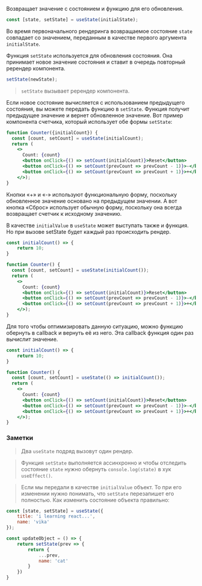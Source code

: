 Возвращает значение с состоянием и функцию для его обновления.

```jsx
const [state, setState] = useState(initialState);
```

Во время первоначального рендеринга возвращаемое состояние `state` совпадает со значением, переданным в качестве первого аргумента `initialState`.

Функция `setState` используется для обновления состояния. Она принимает новое значение состояния и ставит в очередь повторный ререндер компонента.

```jsx
setState(newState);
```

> `setState` вызывает ререндер компонента.
> 

Если новое состояние вычисляется с использованием предыдущего состояния, вы можете передать функцию в `setState`. Функция получит предыдущее значение и вернет обновленное значение. Вот пример компонента счетчика, который использует обе формы `setState`:

```jsx
function Counter({initialCount}) {
  const [count, setCount] = useState(initialCount);
  return (
    <>
      Count: {count}
      <button onClick={() => setCount(initialCount)}>Reset</button>
      <button onClick={() => setCount(prevCount => prevCount - 1)}>-</button>
      <button onClick={() => setCount(prevCount => prevCount + 1)}>+</button>
    </>);
}
```

Кнопки «+» и «-» используют функциональную форму, поскольку обновленное значение основано на предыдущем значении. А вот кнопка «Сброс» использует обычную форму, поскольку она всегда возвращает счетчик к исходному значению.

В качестве `initialValue` в `useState` может выступать также и функция. Но при вызове setState будет каждый раз происходить рендер.

```jsx
const initialCount() => {
	return 10;
}

function Counter() {
  const [count, setCount] = useState(initialCount());
  return (
    <>
      Count: {count}
      <button onClick={() => setCount(initialCount)}>Reset</button>
      <button onClick={() => setCount(prevCount => prevCount - 1)}>-</button>
      <button onClick={() => setCount(prevCount => prevCount + 1)}>+</button>
    </>);
}
```

Для того чтобы оптимизировать данную ситуацию, можно функцию обернуть в callback и вернуть её из него. Эта callback функция один раз вычислит значение.

```jsx
const initialCount() => {
	return 10;
}

function Counter() {
  const [count, setCount] = useState(() => initialCount());
  return (
    <>
      Count: {count}
      <button onClick={() => setCount(initialCount)}>Reset</button>
      <button onClick={() => setCount(prevCount => prevCount - 1)}>-</button>
      <button onClick={() => setCount(prevCount => prevCount + 1)}>+</button>
    </>);
}
```

### Заметки

> Два `useState` подряд вызовут один рендер.
> 

> Функция `setState` выполняется ассинхронно и чтобы отследить состояние `state` нужно обернуть `console.log(state)` в хук `useEffect()`.
> 

> Если мы передали в качестве `initialValue` объект. То при его изменении нужно понимать, что `setState` перезапишет его полностью. Как изменить состояние объекта правильно:
> 

```jsx
const [state, setState] = useState({
	title: 'i learning react...',
	name: 'vika'
});

const updateObject = () => {
	return setState(prev => {
		return {
			...prev,
			name: 'cat'
		}
	})
}
```